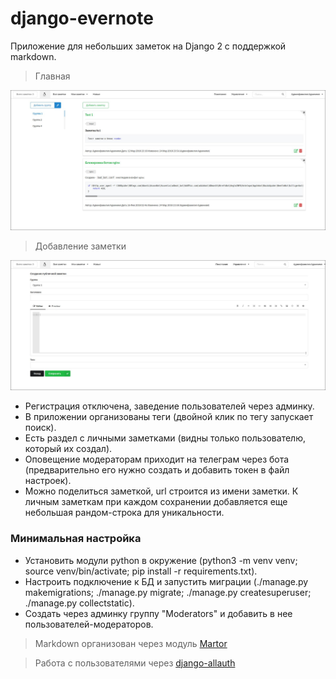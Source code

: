 # django-evernote

Приложение для небольших заметок на Django 2 с поддержкой markdown.

> Главная

![alt text](screenshots/preview.jpg "Главная")
> Добавление заметки

![alt text](screenshots/add-note.jpg "Добавление заметки")

* Регистрация  отключена, заведение пользователей через админку.
* В приложении организованы теги (двойной клик по тегу запускает поиск).
* Есть раздел с личными заметками (видны только пользователю, который их создал).
* Оповещение модераторам приходит на телеграм через бота (предварительно его нужно создать и добавить токен в файл настроек).
* Можно поделиться заметкой, url строится из имени заметки. К личным заметкам при каждом сохранении добавляется еще небольшая рандом-строка для уникальности.

### Минимальная настройка
* Установить модули python в окружение (python3 -m venv venv; source venv/bin/activate; pip install -r requirements.txt).
* Настроить подключение к БД и запустить миграции (./manage.py makemigrations; ./manage.py migrate; ./manage.py createsuperuser; ./manage.py collectstatic).
* Создать через админку группу "Moderators" и добавить в нее пользователей-модераторов.

> Markdown организован через модуль [Martor](https://github.com/agusmakmun/django-markdown-editor)

> Работа с пользователями через [django-allauth](https://github.com/pennersr/django-allauth)
